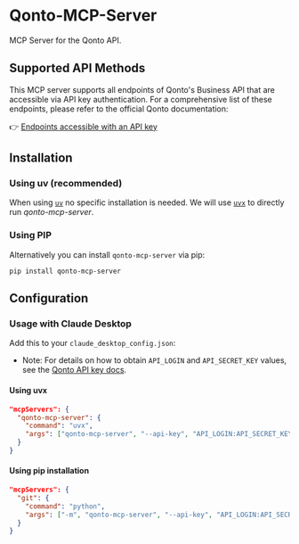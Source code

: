 # Qonto-MCP-Server

MCP Server for the Qonto API.

## Supported API Methods

This MCP server supports all endpoints of Qonto's Business API that are accessible via API key authentication. For a comprehensive list of these endpoints, please refer to the official Qonto documentation:

👉 [Endpoints accessible with an API key](https://docs.qonto.com/api-reference/business-api/authentication/introduction#endpoints-access)

## Installation

### Using uv (recommended)

When using [`uv`](https://docs.astral.sh/uv/) no specific installation is needed. We will
use [`uvx`](https://docs.astral.sh/uv/guides/tools/) to directly run _qonto-mcp-server_.

### Using PIP

Alternatively you can install `qonto-mcp-server` via pip:

```
pip install qonto-mcp-server
```

## Configuration

### Usage with Claude Desktop

Add this to your `claude_desktop_config.json`:

- Note: For details on how to obtain `API_LOGIN` and `API_SECRET_KEY` values, see the [Qonto API key docs](https://docs.qonto.com/api-reference/business-api/authentication/api-key).

#### Using uvx

```json
"mcpServers": {
  "qonto-mcp-server": {
    "command": "uvx",
    "args": ["qonto-mcp-server", "--api-key", "API_LOGIN:API_SECRET_KEY"]
  }
}
```

#### Using pip installation

```json
"mcpServers": {
  "git": {
    "command": "python",
    "args": ["-m", "qonto-mcp-server", "--api-key", "API_LOGIN:API_SECRET_KEY"]
  }
}
```
